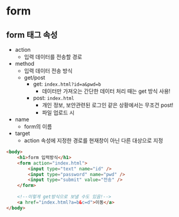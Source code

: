 # form

## form 태그 속성

* action
  * 입력 데이터를 전송할 경로
* method
  * 입력 데이터 전송 방식
  * get/post
    * get: `index.html?id=a&pwd=b`
      * 데이터만 가져오는 간단한 데이터 처리 때는 get 방식 사용!
    * post: `index.html`
      * 개인 정보, 보안관련된 로그인 같은 상황에서는 무조건 post!
      * 파일 업로드 시
* name 
  * form의 이름
* target
  * action 속성에 지정한 경로를 현재창이 아닌 다른 대상으로 지정

```html
<body>
    <h1>form 입력방식</h1>
    <form action="index.html">
        <input type="text" name="id" />
        <input type="password" name="pwd" />
        <input type="submit" value="전송" />
    </form>
    
    <!--이렇게 get방식으로 보낼 수도 있음!-->
    <a href="index.html?a=b&c=d">이동</a>
</body>
```

